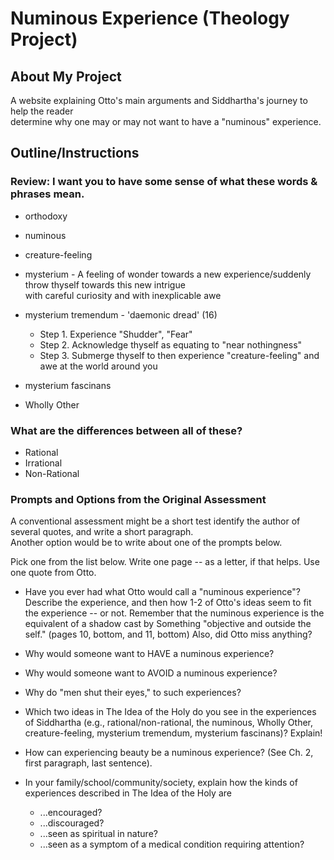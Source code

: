 # Numinous Experience (Theology Project)

## About My Project

A website explaining Otto's main arguments and Siddhartha's journey to help the reader\
determine why one may or may not want to have a "numinous" experience.

## Outline/Instructions

### Review:  I want you to have some sense of what these words & phrases mean.

* orthodoxy
* numinous
* creature-feeling
* mysterium - A feeling of wonder towards a new experience/suddenly throw thyself towards this new intrigue\
with careful curiosity and with inexplicable awe
* mysterium tremendum - 'daemonic dread' (16)
  * Step 1. Experience "Shudder", "Fear"
  * Step 2. Acknowledge thyself as equating to "near nothingness"
  * Step 3. Submerge thyself to then experience "creature-feeling" and awe at the world around you
* mysterium fascinans

* Wholly Other

### What are the differences between all of these?

* Rational
* Irrational
* Non-Rational

### Prompts and Options from the Original Assessment

A conventional assessment might be a short test identify the author of several quotes, and write a short paragraph.\
Another option would be to write about one of the prompts below.

Pick one from the list below.  Write one page -- as a letter, if that helps.  Use one quote from Otto.

* Have you ever had what Otto would call a "numinous experience"?
Describe the experience, and then how 1-2 of Otto's ideas seem to fit the
experience -- or not.  Remember that the numinous experience is the
equivalent of a shadow cast by Something "objective and outside the self."
(pages 10, bottom, and 11, bottom) Also, did Otto miss anything?

* Why would someone want to HAVE a numinous experience?
* Why would someone want to AVOID a numinous experience?
* Why do "men shut their eyes," to such experiences?

* Which two ideas in The Idea of the Holy do you see in the
experiences of Siddhartha (e.g., rational/non-rational, the numinous, Wholly Other,
creature-feeling, mysterium tremendum, mysterium fascinans)?  Explain!

* How can experiencing beauty be a numinous experience? (See Ch. 2, first
paragraph, last sentence).

* In your family/school/community/society, explain how  the kinds of experiences described in The Idea of the Holy are
  * ...encouraged?
  * ...discouraged?
  * ...seen as spiritual in nature?
  * ...seen as a symptom of a medical condition requiring attention?
